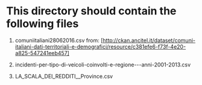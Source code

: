 # This directory should contain the following files
1. comuniitaliani28062016.csv
   from: [http://ckan.ancitel.it/dataset/comuni-italiani-dati-territoriali-e-demografici/resource/c381efe6-f73f-4e20-a825-547241eeb457]
   
2. incidenti-per-tipo-di-veicoli-coinvolti-e-regione---anni-2001-2013.csv
3. LA_SCALA_DEI_REDDITI__Province.csv
